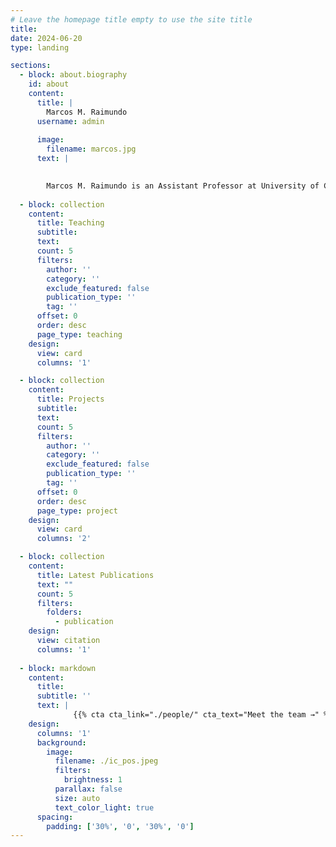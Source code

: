```yaml
---
# Leave the homepage title empty to use the site title
title: 
date: 2024-06-20
type: landing

sections:
  - block: about.biography
    id: about
    content:
      title: |
        Marcos M. Raimundo
      username: admin
      
      image:
        filename: marcos.jpg
      text: |

        
        Marcos M. Raimundo is an Assistant Professor at University of Campinas (UNICAMP), in the Institute of Computing (IC). He is also a faculty member of the REasoning for COmplex Data laboratory (Recod.ai). His research interests includes Machine Learning, Multi-objective Optimization, Ethical AI, Mathematical Programming.
  
  - block: collection
    content:
      title: Teaching
      subtitle:
      text:
      count: 5
      filters:
        author: ''
        category: ''
        exclude_featured: false
        publication_type: ''
        tag: ''
      offset: 0
      order: desc
      page_type: teaching
    design:
      view: card
      columns: '1'

  - block: collection
    content:
      title: Projects
      subtitle:
      text:
      count: 5
      filters:
        author: ''
        category: ''
        exclude_featured: false
        publication_type: ''
        tag: ''
      offset: 0
      order: desc
      page_type: project
    design:
      view: card
      columns: '2'

  - block: collection
    content:
      title: Latest Publications
      text: ""
      count: 5
      filters:
        folders:
          - publication
    design:
      view: citation
      columns: '1'
      
  - block: markdown
    content:
      title:
      subtitle: ''
      text: |
              {{% cta cta_link="./people/" cta_text="Meet the team →" %}}
    design:
      columns: '1'
      background:
        image: 
          filename: ./ic_pos.jpeg
          filters:
            brightness: 1
          parallax: false
          size: auto
          text_color_light: true
      spacing:
        padding: ['30%', '0', '30%', '0']
---
```

